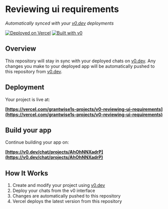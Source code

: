 # Reviewing ui requirements

*Automatically synced with your [v0.dev](https://v0.dev) deployments*

[![Deployed on Vercel](https://img.shields.io/badge/Deployed%20on-Vercel-black?style=for-the-badge&logo=vercel)](https://vercel.com/grantwise1s-projects/v0-reviewing-ui-requirements)
[![Built with v0](https://img.shields.io/badge/Built%20with-v0.dev-black?style=for-the-badge)](https://v0.dev/chat/projects/AhOhNNXadrP)

## Overview

This repository will stay in sync with your deployed chats on [v0.dev](https://v0.dev).
Any changes you make to your deployed app will be automatically pushed to this repository from [v0.dev](https://v0.dev).

## Deployment

Your project is live at:

**[https://vercel.com/grantwise1s-projects/v0-reviewing-ui-requirements](https://vercel.com/grantwise1s-projects/v0-reviewing-ui-requirements)**

## Build your app

Continue building your app on:

**[https://v0.dev/chat/projects/AhOhNNXadrP](https://v0.dev/chat/projects/AhOhNNXadrP)**

## How It Works

1. Create and modify your project using [v0.dev](https://v0.dev)
2. Deploy your chats from the v0 interface
3. Changes are automatically pushed to this repository
4. Vercel deploys the latest version from this repository